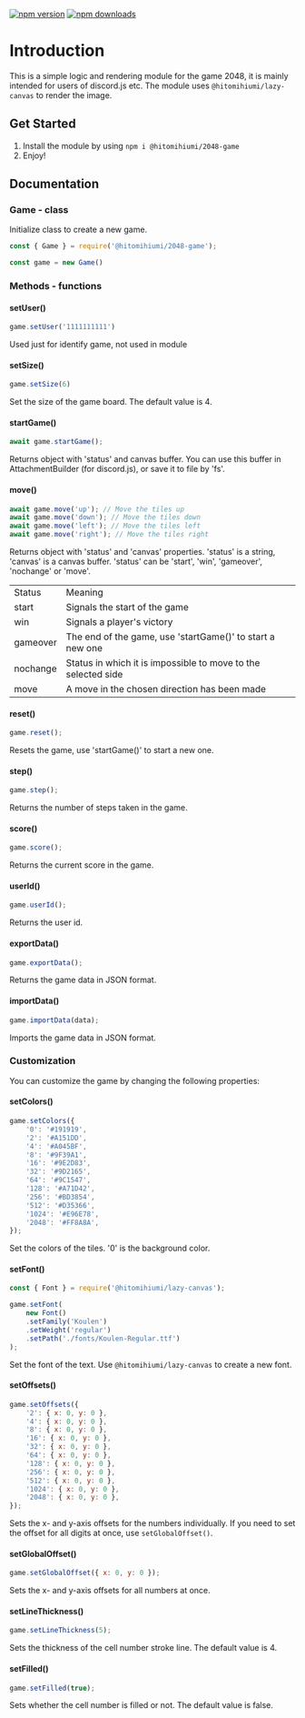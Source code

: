 <a href="https://www.npmjs.com/package/@hitomihiumi/2048-game"><img src="https://img.shields.io/npm/v/@hitomihiumi/2048-game.svg?maxAge=3600" alt="npm version" /></a>
<a href="https://www.npmjs.com/package/@hitomihiumi/2048-game"><img src="https://img.shields.io/npm/dt/@hitomihiumi/2048-game.svg?maxAge=3600" alt="npm downloads" /></a>

# Introduction

This is a simple logic and rendering module for the game 2048, it is mainly intended for users of discord.js etc. The module uses `@hitomihiumi/lazy-canvas` to render the image.

## Get Started

1. Install the module by using `npm i @hitomihiumi/2048-game`
2. Enjoy!

## Documentation

### Game - class

Initialize class to create a new game.

```js
const { Game } = require('@hitomihiumi/2048-game');

const game = new Game()
```
### Methods - functions

#### setUser()
```js
game.setUser('1111111111')
```
Used just for identify game, not used in module

#### setSize()
```js
game.setSize(6)
```

Set the size of the game board. The default value is 4.

#### startGame()
```js
await game.startGame(); 
```
Returns object with 'status' and canvas buffer. You can use this buffer in AttachmentBuilder (for discord.js), or save it to file by 'fs'.

#### move()
```js
await game.move('up'); // Move the tiles up
await game.move('down'); // Move the tiles down
await game.move('left'); // Move the tiles left
await game.move('right'); // Move the tiles right
```

Returns object with 'status' and 'canvas' properties.
'status' is a string, 'canvas' is a canvas buffer.
'status' can be 'start', 'win', 'gameover', 'nochange' or 'move'.

<table>
    <tr>
        <td>Status</td>
        <td>Meaning</td>
    </tr>
    <tr>
        <td>start</td>
        <td>Signals the start of the game</td>
    </tr>
    <tr>
        <td>win</td>
        <td>Signals a player's victory</td>
    </tr>
    <tr>
        <td>gameover</td>
        <td>The end of the game, use 'startGame()' to start a new one</td>
    </tr>
    <tr>
        <td>nochange</td>
        <td>Status in which it is impossible to move to the selected side</td>
    </tr>
    <tr>
        <td>move</td>
        <td>A move in the chosen direction has been made</td>
    </tr>
</table>

#### reset()

```js
game.reset();
```

Resets the game, use 'startGame()' to start a new one.

#### step()

```js
game.step();
```

Returns the number of steps taken in the game.

#### score()

```js
game.score();
```

Returns the current score in the game.

#### userId()

```js
game.userId();
```

Returns the user id.

#### exportData()

```js
game.exportData();
```

Returns the game data in JSON format.

#### importData()

```js
game.importData(data);
```

Imports the game data in JSON format.

### Customization

You can customize the game by changing the following properties:

#### setColors()

```js
game.setColors({
    '0': '#191919',
    '2': '#A151DD',
    '4': '#A045BF',
    '8': '#9F39A1',
    '16': '#9E2D83',
    '32': '#9D2165',
    '64': '#9C1547',
    '128': '#A71D42',
    '256': '#BD3854',
    '512': '#D35366',
    '1024': '#E96E78',
    '2048': '#FF8A8A',
});
```

Set the colors of the tiles. '0' is the background color.

#### setFont()

```js
const { Font } = require('@hitomihiumi/lazy-canvas');

game.setFont(
    new Font()
    .setFamily('Koulen')
    .setWeight('regular')
    .setPath('./fonts/Koulen-Regular.ttf')
);
```

Set the font of the text. Use `@hitomihiumi/lazy-canvas` to create a new font.

#### setOffsets()

```js
game.setOffsets({
    '2': { x: 0, y: 0 },
    '4': { x: 0, y: 0 },
    '8': { x: 0, y: 0 },
    '16': { x: 0, y: 0 },
    '32': { x: 0, y: 0 },
    '64': { x: 0, y: 0 },
    '128': { x: 0, y: 0 },
    '256': { x: 0, y: 0 },
    '512': { x: 0, y: 0 },
    '1024': { x: 0, y: 0 },
    '2048': { x: 0, y: 0 },
});
```

Sets the x- and y-axis offsets for the numbers individually. If you need to set the offset for all digits at once, use `setGlobalOffset()`.

#### setGlobalOffset()

```js
game.setGlobalOffset({ x: 0, y: 0 });
```

Sets the x- and y-axis offsets for all numbers at once.

#### setLineThickness()

```js
game.setLineThickness(5);
```

Sets the thickness of the cell number stroke line. The default value is 4.

#### setFilled()

```js
game.setFilled(true);
```

Sets whether the cell number is filled or not. The default value is false.